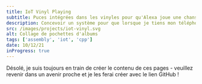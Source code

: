 ```yaml
---
title: IoT Vinyl Playing
subtitle: Puces intégrées dans les vinyles pour qu'Alexa joue une chanson lorsqu'un téléphone est tenu à proximité
description: Concevoir un système pour que lorsque je tiens mon téléphone devant un vinyle trouvé dans ma chambre, il commence à jouer une chanson de cet album de mon Alexa.
src: /images/projects/iot-vinyl.svg
alt: Collage de pochettes d'albums
tags: ['assembly', 'iot', 'cpp']
date: 10/12/21
inProgress: true
---
```


Désolé, je suis toujours en train de créer le contenu de ces pages - veuillez revenir dans un avenir proche et je les ferai créer avec le lien GitHub !